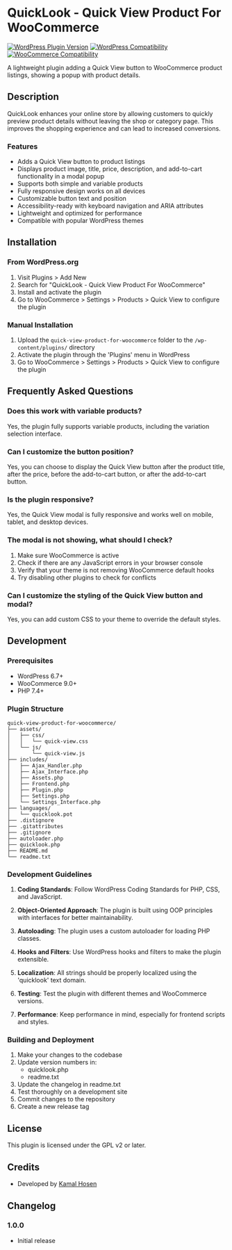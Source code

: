 # QuickLook - Quick View Product For WooCommerce

[![WordPress Plugin Version](https://img.shields.io/wordpress/plugin/v/quick-view-product-for-woocommerce.svg)](https://wordpress.org/plugins/quicklook/)
[![WordPress Compatibility](https://img.shields.io/wordpress/v/quick-view-product-for-woocommerce.svg)](https://wordpress.org/plugins/quicklook/)
[![WooCommerce Compatibility](https://img.shields.io/badge/WooCommerce-9.0+-purple.svg)](https://wordpress.org/plugins/quicklook/)

A lightweight plugin adding a Quick View button to WooCommerce product listings, showing a popup with product details.

## Description

QuickLook enhances your online store by allowing customers to quickly preview product details without leaving the shop or category page. This improves the shopping experience and can lead to increased conversions.

### Features

* Adds a Quick View button to product listings
* Displays product image, title, price, description, and add-to-cart functionality in a modal popup
* Supports both simple and variable products
* Fully responsive design works on all devices
* Customizable button text and position
* Accessibility-ready with keyboard navigation and ARIA attributes
* Lightweight and optimized for performance
* Compatible with popular WordPress themes

## Installation

### From WordPress.org

1. Visit Plugins > Add New
2. Search for "QuickLook - Quick View Product For WooCommerce"
3. Install and activate the plugin
4. Go to WooCommerce > Settings > Products > Quick View to configure the plugin

### Manual Installation

1. Upload the `quick-view-product-for-woocommerce` folder to the `/wp-content/plugins/` directory
2. Activate the plugin through the 'Plugins' menu in WordPress
3. Go to WooCommerce > Settings > Products > Quick View to configure the plugin

## Frequently Asked Questions

### Does this work with variable products?

Yes, the plugin fully supports variable products, including the variation selection interface.

### Can I customize the button position?

Yes, you can choose to display the Quick View button after the product title, after the price, before the add-to-cart button, or after the add-to-cart button.

### Is the plugin responsive?

Yes, the Quick View modal is fully responsive and works well on mobile, tablet, and desktop devices.

### The modal is not showing, what should I check?

1. Make sure WooCommerce is active
2. Check if there are any JavaScript errors in your browser console
3. Verify that your theme is not removing WooCommerce default hooks
4. Try disabling other plugins to check for conflicts

### Can I customize the styling of the Quick View button and modal?

Yes, you can add custom CSS to your theme to override the default styles.

## Development

### Prerequisites

* WordPress 6.7+
* WooCommerce 9.0+
* PHP 7.4+

### Plugin Structure

```
quick-view-product-for-woocommerce/
├── assets/
│   ├── css/
│   │   └── quick-view.css
│   └── js/
│       └── quick-view.js
├── includes/
│   ├── Ajax_Handler.php
│   ├── Ajax_Interface.php
│   ├── Assets.php
│   ├── Frontend.php
│   ├── Plugin.php
│   ├── Settings.php
│   └── Settings_Interface.php
├── languages/
│   └── quicklook.pot
├── .distignore
├── .gitattributes
├── .gitignore
├── autoloader.php
├── quicklook.php
├── README.md
└── readme.txt
```

### Development Guidelines

1. **Coding Standards**: Follow WordPress Coding Standards for PHP, CSS, and JavaScript.

2. **Object-Oriented Approach**: The plugin is built using OOP principles with interfaces for better maintainability.

3. **Autoloading**: The plugin uses a custom autoloader for loading PHP classes.

4. **Hooks and Filters**: Use WordPress hooks and filters to make the plugin extensible.

5. **Localization**: All strings should be properly localized using the 'quicklook' text domain.

6. **Testing**: Test the plugin with different themes and WooCommerce versions.

7. **Performance**: Keep performance in mind, especially for frontend scripts and styles.

### Building and Deployment

1. Make your changes to the codebase
2. Update version numbers in:
   - quicklook.php
   - readme.txt
3. Update the changelog in readme.txt
4. Test thoroughly on a development site
5. Commit changes to the repository
6. Create a new release tag

## License

This plugin is licensed under the GPL v2 or later.

## Credits

* Developed by [Kamal Hosen](https://kamalhosen.com)

## Changelog

### 1.0.0
* Initial release